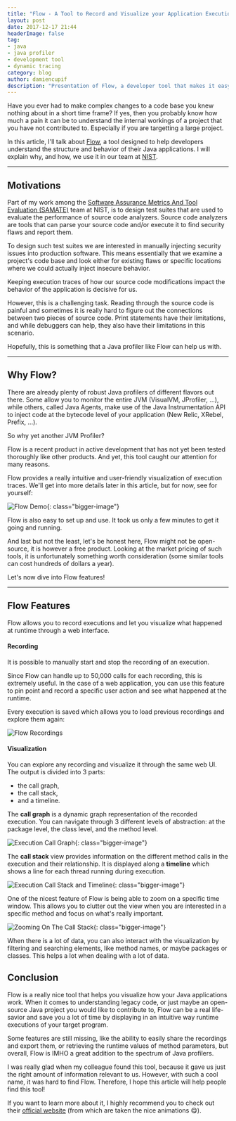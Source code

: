 ```yaml
---
title: "Flow - A Tool to Record and Visualize your Application Executions"
layout: post
date: 2017-12-17 21:44
headerImage: false
tag:
- java
- java profiler
- development tool
- dynamic tracing
category: blog
author: damiencupif
description: "Presentation of Flow, a developer tool that makes it easy to understand and visualize an application architecture."
---
```


Have you ever had to make complex changes to a code base you knew nothing about in a short time frame? If yes, then you probably know how much a pain it can be to understand the internal workings of a project that you have not contributed to. Especially if you are targetting a large project.

In this article, I'll talk about [Flow][1], a tool designed to help developers understand the structure and behavior of their Java applications. I will explain why, and how, we use it in our team at [NIST][2].

---

## Motivations

Part of my work among the [Software Assurance Metrics And Tool Evaluation (SAMATE)][3] team at NIST, is to design test suites that are used to evaluate the performance of source code analyzers. Source code analyzers are tools that can parse your source code and/or execute it to find security flaws and report them. 

To design such test suites we are interested in manually injecting security issues into production software. This means essentially that we examine a project's code base and look either for existing flaws or specific locations where we could actually inject insecure behavior.

<span class="evidence">Keeping execution traces of how our source code modifications impact the behavior of the application is decisive for us.</span>

However, this is a challenging task. Reading through the source code is painful and sometimes it is really hard to figure out the connections between two pieces of source code. Print statements have their limitations, and while debuggers can help, they also have their limitations in this scenario.

Hopefully, this is something that a Java profiler like Flow can help us with.

---

## Why Flow?

There are already plenty of robust Java profilers of different flavors out there. Some allow you to monitor the entire JVM (VisualVM, JProfiler, ...), while others, called Java Agents, make use of the Java Instrumentation API to inject code at the bytecode level of your application (New Relic, XRebel, Prefix, ...).

So why yet another JVM Profiler?

Flow is a recent product in active development that has not yet been tested thoroughly like other products. And yet, this tool caught our attention for many reasons.

<span class="evidence">Flow provides a really intuitive and user-friendly visualization of execution traces.</span> We'll get into more details later in this article, but for now, see for yourself:

![Flow Demo](/assets/images/flow-demo.gif){: class="bigger-image"}

Flow is also easy to set up and use. It took us only a few minutes to get it going and running.

And last but not the least, let's be honest here, Flow might not be open-source, it is however a free product. Looking at the market pricing of such tools, it is unfortunately something worth consideration (some similar tools can cost hundreds of dollars a year).

Let's now dive into Flow features!

---

## Flow Features

Flow allows you to record executions and let you visualize what happened at runtime through a web interface.

#### Recording

It is possible to manually start and stop the recording of an execution.

Since Flow can handle up to 50,000 calls for each recording, this is extremely useful. In the case of a web application, you can use this feature to pin point and record a specific user action and see what happened at the runtime. 

Every execution is saved which allows you to load previous recordings and explore them again:

![Flow Recordings](/assets/images/flow-recordings.png)

#### Visualization

You can explore any recording and visualize it through the same web UI. The output is divided into 3 parts:

- the call graph,
- the call stack,
- and a timeline.  

The **call graph** is a dynamic graph representation of the recorded execution. You can navigate through 3 different levels of abstraction: at the package level, the class level, and the method level.

![Execution Call Graph](/assets/images/flow-call-graph.gif){: class="bigger-image"}

The **call stack** view provides information on the different method calls in the execution and their relationship. It is displayed along a **timeline** which shows a line for each thread running during execution.

![Execution Call Stack and Timeline](/assets/images/flow-call-stack.png){: class="bigger-image"}

One of the nicest feature of Flow is being able to zoom on a specific time window. This allows you to clutter out the view when you are interested in a specific method and focus on what's really important.

![Zooming On The Call Stack](/assets/images/flow-time-window.gif){: class="bigger-image"}

When there is a lot of data, you can also interact with the visualization by filtering and searching elements, like method names, or maybe packages or classes. This helps a lot when dealing with a lot of data.

## Conclusion

Flow is a really nice tool that helps you visualize how your Java applications work. When it comes to understanding legacy code, or just maybe an open-source Java project you would like to contribute to, Flow can be a real life-savior and save you a lot of time by displaying in an intuitive way runtime executions of your target program.

Some features are still missing, like the ability to easily share the recordings and export them, or retrieving the runtime values of method parameters, but overall, Flow is IMHO a great addition to the spectrum of Java profilers.

I was really glad when my colleague found this tool, because it gave us just the right amount of information relevant to us. However, with such a cool name, it was hard to find Flow. Therefore, I hope this article will help people find this tool!

If you want to learn more about it, I highly recommend you to check out their [official website][1] (from which are taken the nice animations :yum:).

[1]: http://findtheflow.io/
[2]: https://www.nist.gov/
[3]: https://samate.nist.gov/Main_Page.html